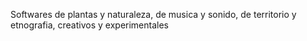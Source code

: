Softwares de plantas y naturaleza, de musica y sonido, de territorio y etnografia, creativos y experimentales<!---
Franvidela/Franvidela is a ✨ special ✨ repository because its `README.md` (this file) appears on your GitHub profile.
You can click the Preview link to take a look at your changes.
--->
